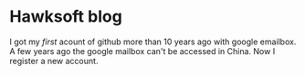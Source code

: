 # Hawksoft blog
I got my *first* acount of github more than 10 years ago with google emailbox. A few years ago the google mailbox can't be accessed in China. Now I register a new account.   

